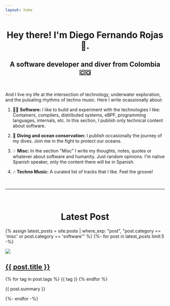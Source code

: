 ```yaml
---
layout: home
---
```


<div align="center" markdown="1">

# Hey there! I'm Diego Fernando Rojas 👋.

## A software developer and diver from Colombia 🇨🇴
<br>

</div>

<div class="home-paragraph"  markdown="1">

And I live my life at the intersection of technology, underwater exploration, and the pulsating rhythms of techno music. Here I write ocassionally about:

1. 👨‍💻 **Software:** I like to build and experiment with the technologies I like: Containers, compilers, distributed systems, eBPF, programming languages, internals, etc. In this section, I publish only technical content about software.

2. 🐋 **Diving and ocean conservation:** I publish occasionally the journey of my dives. Join me in the fight to protect our oceans.

3. 💡 **Misc:** In the section "Misc" I write my thoughts, notes, quotes or whatever about software and humanity. Just random opinions. I'm native Spanish speaker, only the content there will be in Spanish.

4. 🎶 **Techno Music:** A curated list of tracks that I like. Feel the groove!

<div align="center" markdown="1">
<br>
<hr>
<br>

# Latest Post

</div>

{% assign latest_posts = site.posts | where_exp: "post", "post.category == 'misc' or post.category == 'software'" %}
{%- for post in latest_posts limit:5 -%}
<div class="container text-center">
  <div class="row">
    <div class="col-md-2"><img src="{{ post.cover }}"></div>
    <div class="col-md-10">
      <h2 class="post-title-list"><a href="{{post.url | absolute_url }}">{{ post.title }}</a></h2>
      <p>{% for tag in post.tags %}
      <span class ="label"> {{ tag }} </span>
      {% endfor %}</p>
      <p class="excerpt">{{ post.summary }}</p>
  </div>
</div>
{%- endfor -%}
